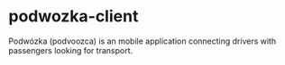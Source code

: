# podwozka-client
Podwózka (podvoozca) is an mobile application connecting drivers with passengers looking for transport.
